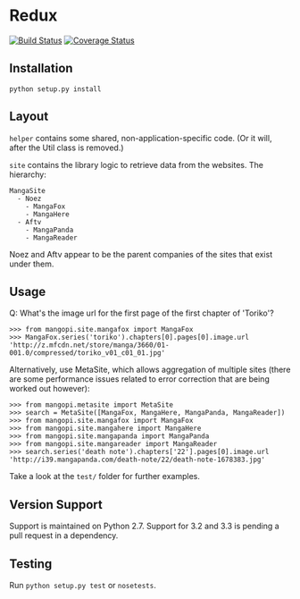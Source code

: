 # Redux

[![Build Status](https://travis-ci.org/jiaweihli/mangopi.png)](https://travis-ci.org/jiaweihli/mangopi)
[![Coverage Status](https://coveralls.io/repos/jiaweihli/mangopi/badge.png?branch=master)](https://coveralls.io/r/jiaweihli/mangopi?branch=master)

## Installation

    python setup.py install

## Layout

`helper` contains some shared, non-application-specific code.  (Or it will, after the Util class
is removed.)

`site` contains the library logic to retrieve data from the websites.  The hierarchy:

    MangaSite
      - Noez
        - MangaFox
        - MangaHere
      - Aftv
        - MangaPanda
        - MangaReader

Noez and Aftv appear to be the parent companies of the sites that exist under them.

## Usage

Q: What's the image url for the first page of the first chapter of 'Toriko'?

    >>> from mangopi.site.mangafox import MangaFox
    >>> MangaFox.series('toriko').chapters[0].pages[0].image.url
    'http://z.mfcdn.net/store/manga/3660/01-001.0/compressed/toriko_v01_c01_01.jpg'

Alternatively, use MetaSite, which allows aggregation of multiple sites (there are some performance
issues related to error correction that are being worked out however):

    >>> from mangopi.metasite import MetaSite
    >>> search = MetaSite([MangaFox, MangaHere, MangaPanda, MangaReader])
    >>> from mangopi.site.mangafox import MangaFox
    >>> from mangopi.site.mangahere import MangaHere
    >>> from mangopi.site.mangapanda import MangaPanda
    >>> from mangopi.site.mangareader import MangaReader
    >>> search.series('death note').chapters['22'].pages[0].image.url
    'http://i39.mangapanda.com/death-note/22/death-note-1678383.jpg'

Take a look at the `test/` folder for further examples.

## Version Support

Support is maintained on Python 2.7.  Support for 3.2 and 3.3 is pending a pull request in a
dependency.

## Testing

Run `python setup.py test` or `nosetests`.
